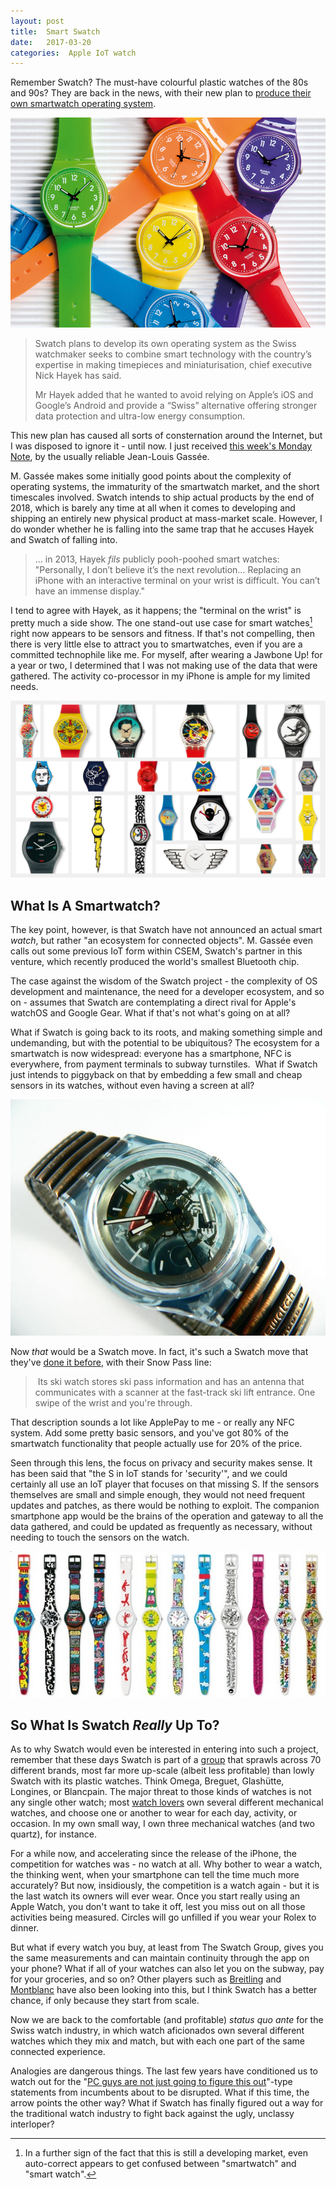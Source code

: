 ```yaml
---
layout: post
title:  Smart Swatch 
date:   2017-03-20 
categories:  Apple IoT watch 
---
```


Remember Swatch? The must-have colourful plastic watches of the 80s and 90s? They are back in the news, with their new plan to [produce their own smartwatch operating system](https://www.ft.com/content/e9d8427c-0a59-11e7-97d1-5e720a26771b "Swatch to build rival to Apple and Android operating systems").

![](/images/unknown_filename.322.jpeg)

> Swatch plans to develop its own operating system as the Swiss watchmaker seeks to combine smart technology with the country’s expertise in making timepieces and miniaturisation, chief executive Nick Hayek has said.
>
> Mr Hayek added that he wanted to avoid relying on Apple’s iOS and Google’s Android and provide a “Swiss” alternative offering stronger data protection and ultra-low energy consumption.

This new plan has caused all sorts of consternation around the Internet, but I was disposed to ignore it - until now. I just received [this week's Monday Note](https://mondaynote.com/swatchos-not-a-smart-decision-6b2cc883c99f#.f288jyi88 "SwatchOS: Not A Smart Decision"), by the usually reliable Jean-Louis Gassée.

M. Gassée makes some initially good points about the complexity of operating systems, the immaturity of the smartwatch market, and the short timescales involved. Swatch intends to ship actual products by the end of 2018, which is barely any time at all when it comes to developing and shipping an entirely new physical product at mass-market scale. However, I do wonder whether he is falling into the same trap that he accuses Hayek and Swatch of falling into.

> … in 2013, Hayek *fils* publicly pooh-poohed smart watches:
> "Personally, I don’t believe it’s the next revolution… Replacing an iPhone with an interactive terminal on your wrist is difficult. You can’t have an immense display."

I tend to agree with Hayek, as it happens; the "terminal on the wrist" is pretty much a side show. The one stand-out use case for smart watches[^1] right now appears to be sensors and fitness. If that's not compelling, then there is very little else to attract you to smartwatches, even if you are a committed technophile like me. For myself, after wearing a Jawbone Up! for a year or two, I determined that I was not making use of the data that were gathered. The activity co-processor in my iPhone is ample for my limited needs.

![](/images/unknown_filename.323.jpeg)

## What Is A Smartwatch?

The key point, however, is that Swatch have not announced an actual smart *watch*, but rather "an ecosystem for connected objects". M. Gassée even calls out some previous IoT form within CSEM, Swatch's partner in this venture, which recently produced the world's smallest Bluetooth chip.

The case against the wisdom of the Swatch project - the complexity of OS development and maintenance, the need for a developer ecosystem, and so on - assumes that Swatch are contemplating a direct rival for Apple's watchOS and Google Gear. What if that's not what's going on at all?

What if Swatch is going back to its roots, and making something simple and undemanding, but with the potential to be ubiquitous? The ecosystem for a smartwatch is now widespread: everyone has a smartphone, NFC is everywhere, from payment terminals to subway turnstiles.  What if Swatch just intends to piggyback on that by embedding a few small and cheap sensors in its watches, without even having a screen at all?

![](/images/unknown_filename.321.jpeg)

Now *that* would be a Swatch move. In fact, it's such a Swatch move that they've [done it before](https://www.theguardian.com/travel/2001/oct/28/travelkit.observerescapesection "Swatch Access 'Snow Pass'"), with their Snow Pass line:

> Its ski watch stores ski pass information and has an antenna that communicates with a scanner at the fast-track ski lift entrance. One swipe of the wrist and you're through.

That description sounds a lot like ApplePay to me - or really any NFC system. Add some pretty basic sensors, and you've got 80% of the smartwatch functionality that people actually use for 20% of the price.

Seen through this lens, the focus on privacy and security makes sense. It has been said that "the S in IoT stands for 'security'", and we could certainly all use an IoT player that focuses on that missing S. If the sensors themselves are small and simple enough, they would not need frequent updates and patches, as there would be nothing to exploit. The companion smartphone app would be the brains of the operation and gateway to all the data gathered, and could be updated as frequently as necessary, without needing to touch the sensors on the watch.

![](/images/unknown_filename.324.jpeg)

## So What Is Swatch *Really* Up To?

As to why Swatch would even be interested in entering into such a project, remember that these days Swatch is part of a [group](https://en.m.wikipedia.org/wiki/The_Swatch_Group "The Swatch Group") that sprawls across 70 different brands, most far more up-scale (albeit less profitable) than lowly Swatch with its plastic watches. Think Omega, Breguet, Glashütte, Longines, or Blancpain. The major threat to those kinds of watches is not any single other watch; most [watch lovers](http://www.newyorker.com/magazine/2017/03/20/confessions-of-a-watch-geek "CONFESSIONS OF A WATCH GEEK") own several different mechanical watches, and choose one or another to wear for each day, activity, or occasion. In my own small way, I own three mechanical watches (and two quartz), for instance.

For a while now, and accelerating since the release of the iPhone, the competition for watches was - no watch at all. Why bother to wear a watch, the thinking went, when your smartphone can tell the time much more accurately? But now, insidiously, the competition is a watch again - but it is the last watch its owners will ever wear. Once you start really using an Apple Watch, you don't want to take it off, lest you miss out on all those activities being measured. Circles will go unfilled if you wear your Rolex to dinner.

But what if every watch you buy, at least from The Swatch Group, gives you the same measurements and can maintain continuity through the app on your phone? What if all of your watches can also let you on the subway, pay for your groceries, and so on? Other players such as [Breitling](http://www.ablogtowatch.com/breitling-exospace-b55-connected-watch-review/) and [Montblanc](http://www.montblanc.com/en/discover/specials/montblanc-introduces-e-strap.html) have also been looking into this, but I think Swatch has a better chance, if only because they start from scale.

Now we are back to the comfortable (and profitable) *status quo ante* for the Swiss watch industry, in which watch aficionados own several different watches which they mix and match, but with each one part of the same connected experience.

Analogies are dangerous things. The last few years have conditioned us to watch out for the "[PC guys are not just going to figure this out](https://www.engadget.com/2006/11/21/palms-ed-colligan-laughs-off-iphone/ "Palm's Ed Colligan laughs off iPhone")"-type statements from incumbents about to be disrupted. What if this time, the arrow points the other way? What if Swatch has finally figured out a way for the traditional watch industry to fight back against the ugly, unclassy interloper?

[^1]: In a further sign of the fact that this is still a developing market, even auto-correct appears to get confused between "smartwatch" and "smart watch".